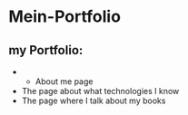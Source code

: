 # Mein-Portfolio
## my Portfolio: 
- - About me page
- The page about what technologies I know
- The page where I talk about my books

